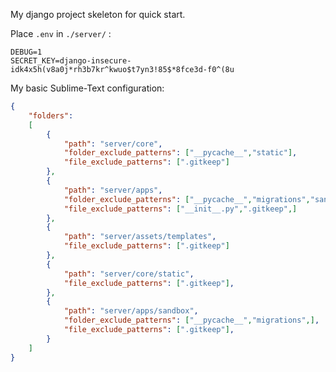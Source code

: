My django project skeleton for quick start.

Place `.env` in `./server/` : 
```
DEBUG=1
SECRET_KEY=django-insecure-idk4x5h(v8a0j*rh3b7kr^kwuo$t7yn3!85$*8fce3d-f0^(8u
```

My basic Sublime-Text configuration:
```JSON
{
	"folders":
	[
		{
			"path": "server/core",
			"folder_exclude_patterns": ["__pycache__","static"],
			"file_exclude_patterns": [".gitkeep"]
		},
		{
			"path": "server/apps",
			"folder_exclude_patterns": ["__pycache__","migrations","sandbox",],
			"file_exclude_patterns": ["__init__.py",".gitkeep",]
		},
		{
			"path": "server/assets/templates",
			"file_exclude_patterns": [".gitkeep"]
		},
		{
			"path": "server/core/static",
			"file_exclude_patterns": [".gitkeep"],
		},
		{
			"path": "server/apps/sandbox",
			"folder_exclude_patterns": ["__pycache__","migrations",],
			"file_exclude_patterns": [".gitkeep"],
		}
	]
}
```
